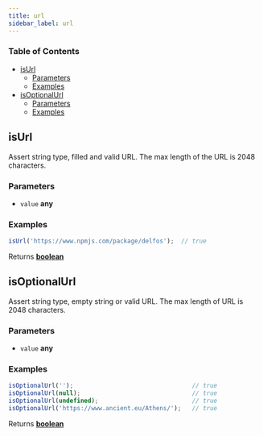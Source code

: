```yaml
---
title: url
sidebar_label: url
---
```

<!-- Generated by documentation.js. Update this documentation by updating the source code. -->

### Table of Contents

-   [isUrl][1]
    -   [Parameters][2]
    -   [Examples][3]
-   [isOptionalUrl][4]
    -   [Parameters][5]
    -   [Examples][6]

## isUrl

Assert string type, filled and valid URL. The max length of the URL is 2048
characters.

### Parameters

-   `value` **any** 

### Examples

```javascript
isUrl('https://www.npmjs.com/package/delfos');  // true
```

Returns **[boolean][7]** 

## isOptionalUrl

Assert string type, empty string or valid URL. The max length of URL is 2048
characters.

### Parameters

-   `value` **any** 

### Examples

```javascript
isOptionalUrl('');                                 // true
isOptionalUrl(null);                               // true
isOptionalUrl(undefined);                          // true
isOptionalUrl('https://www.ancient.eu/Athens/');   // true
```

Returns **[boolean][7]** 

[1]: #isurl

[2]: #parameters

[3]: #examples

[4]: #isoptionalurl

[5]: #parameters-1

[6]: #examples-1

[7]: https://developer.mozilla.org/docs/Web/JavaScript/Reference/Global_Objects/Boolean
